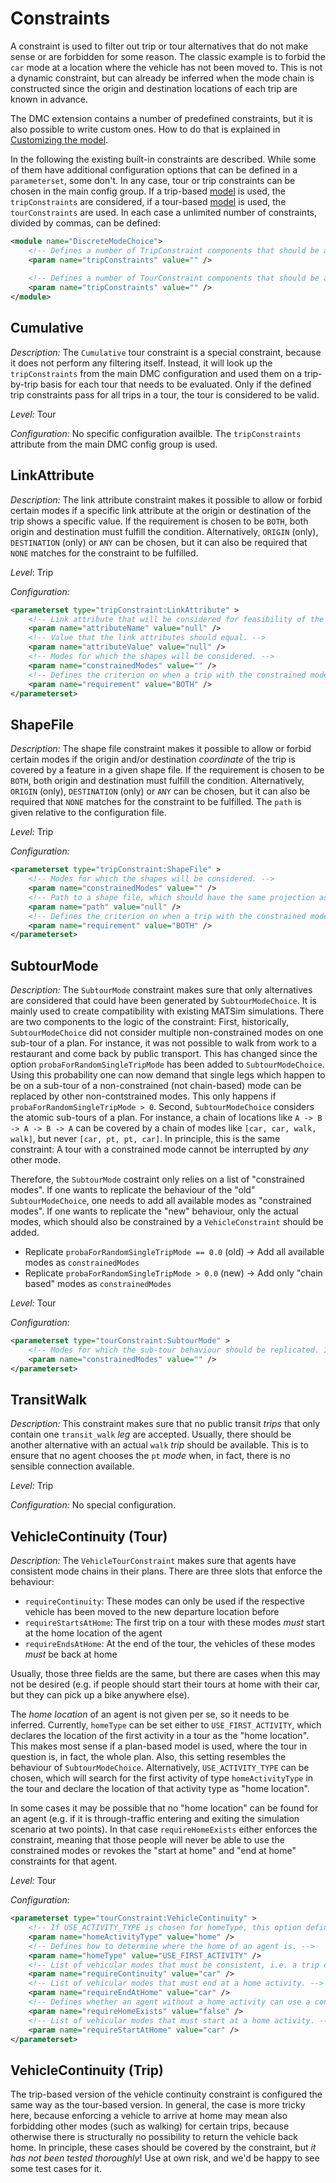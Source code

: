 # Constraints

A constraint is used to filter out trip or tour alternatives that do not make sense or are forbidden for some reason. The classic example is to forbid the `car` mode at a location where the vehicle has not been moved to. This is not a dynamic constraint, but can already be inferred when the mode chain is constructed since the origin and destination locations of each trip are known in advance.

The DMC extension contains a number of predefined constraints, but it is also possible to write custom ones. How to do that is explained in [Customizing the model](../Customizing.md).

In the following the existing built-in constraints are described. While some of them have additional configuration options that can be defined in a `parameterset`, some don't. In any case, tour or trip constraints can be chosen in the main config group. If a trip-based [model](Model.md) is used, the `tripConstraints` are considered, if a tour-based [model](Model.md) is used, the `tourConstraints` are used. In each case a unlimited number of constraints, divided by commas, can be defined:

```xml
<module name="DiscreteModeChoice">
	<!-- Defines a number of TripConstraint components that should be activated. Built-in choices: ... -->
	<param name="tripConstraints" value="" />
	
	<!-- Defines a number of TourConstraint components that should be activated. Built-in choices: ... -->
	<param name="tripConstraints" value="" />
</module>
```

## Cumulative

*Description:* The `Cumulative` tour constraint is a special constraint, because it does not perform any filtering itself. Instead, it will look up the `tripConstraints` from the main DMC configuration and used them on a trip-by-trip basis for each tour that needs to be evaluated. Only if the defined trip constraints pass for all trips in a tour, the tour is considered to be valid.

*Level:* Tour

*Configuration:*
No specific configuration availble. The `tripConstraints` attribute from the main DMC config group is used.

## LinkAttribute

*Description:* The link attribute constraint makes it possible to allow or forbid certain modes if a specific link attribute at the origin or destination of the trip shows a specific value. If the requirement is chosen to be `BOTH`, both origin and destination must fulfill the condition. Alternatively, `ORIGIN` (only), `DESTINATION` (only) or `ANY` can be chosen, but it can also be required that `NONE` matches for the constraint to be fulfilled.

*Level*: Trip

*Configuration:*

```xml
<parameterset type="tripConstraint:LinkAttribute" >
	<!-- Link attribute that will be considered for feasibility of the trip. -->
	<param name="attributeName" value="null" />
	<!-- Value that the link attributes should equal. -->
	<param name="attributeValue" value="null" />
	<!-- Modes for which the shapes will be considered. -->
	<param name="constrainedModes" value="" />
	<!-- Defines the criterion on when a trip with the constrained mode will be allowed: ORIGIN, DESTINATION, BOTH, ANY, NONE -->
	<param name="requirement" value="BOTH" />
</parameterset>
```

## ShapeFile

*Description:* The shape file constraint makes it possible to allow or forbid certain modes if the origin and/or destination *coordinate* of the trip is covered by a feature in a given shape file. If the requirement is chosen to be `BOTH`, both origin and destination must fulfill the condition. Alternatively, `ORIGIN` (only), `DESTINATION` (only) or `ANY` can be chosen, but it can also be required that `NONE` matches for the constraint to be fulfilled. The `path` is given relative to the configuration file.

*Level:* Trip

*Configuration:*

```xml
<parameterset type="tripConstraint:ShapeFile" >
	<!-- Modes for which the shapes will be considered. -->
	<param name="constrainedModes" value="" />
	<!-- Path to a shape file, which should have the same projection as the network. -->
	<param name="path" value="null" />
	<!-- Defines the criterion on when a trip with the constrained mode will be allowed: ORIGIN, DESTINATION, BOTH, ANY, NONE -->
	<param name="requirement" value="BOTH" />
</parameterset>
```

## SubtourMode

*Description:* The `SubtourMode` constraint makes sure that only alternatives are considered that could have been generated by `SubtourModeChoice`. It is mainly used to create compatibility with existing MATSim simulations. There are two components to the logic of the constraint: First, historically, `SubtourModeChoice` did not consider multiple non-constrained modes on one sub-tour of a plan. For instance, it was not possible to walk from work to a restaurant and come back by public transport. This has changed since the option `probaForRandomSingleTripMode` has been added to `SubtourModeChoice`. Using this probability one can now demand that single legs which happen to be on a sub-tour of a non-constrained (not chain-based) mode can be replaced by other non-contstrained modes. This only happens if `probaForRandomSingleTripMode > 0`. Second, `SubtourModeChoice` considers the atomic sub-tours of a plan. For instance, a chain of locations like `A -> B -> A -> B -> A` can be covered by a chain of modes like `[car, car, walk, walk]`, but never `[car, pt, pt, car]`. In principle, this is the same constraint: A tour with a constrained mode cannot be interrupted by *any* other mode.

Therefore, the `SubtourMode` costraint only relies on a list of "constrained modes". If one wants to replicate the behaviour of the "old" `SubtourModeChoice`, one needs to add all available modes as "constrained modes". If one wants to replicate the "new" behaviour, only the actual modes, which should also be constrained by a `VehicleConstraint` should be added.

- Replicate `probaForRandomSingleTripMode == 0.0` (old) -> Add all available modes as `constrainedModes`
- Replicate `probaForRandomSingleTripMode > 0.0` (new) -> Add only "chain based" modes as `constrainedModes`

*Level:* Tour

*Configuration:*

```xml
<parameterset type="tourConstraint:SubtourMode" >
	<!-- Modes for which the sub-tour behaviour should be replicated. If all available modes are put here, this equals to SubTourModeChoice with singleLegProbability == 0.0; if only the constrained modes are put here, it equals singleLegProbability > 0.0 -->
	<param name="constrainedModes" value="" />
</parameterset>
```

## TransitWalk

*Description:* This constraint makes sure that no public transit *trips* that only contain one `transit_walk` *leg* are accepted. Usually, there should be another alternative with an actual `walk` *trip* should be available. This is to ensure that no agent chooses the `pt` *mode* when, in fact, there is no sensible connection available.

*Level:* Trip

*Configuration:*
No special configuration.

## VehicleContinuity (Tour)

*Description:* The `VehicleTourConstraint` makes sure that agents have consistent mode chains in their plans. There are three slots that enforce the behaviour:

- `requireContinuity`: These modes can only be used if the respective vehicle has been moved to the new departure location before
- `requireStartsAtHome`: The first trip on a tour with these modes *must* start at the home location of the agent
- `requireEndsAtHome`: At the end of the tour, the vehicles of these modes *must* be back at home

Usually, those three fields are the same, but there are cases when this may not be desired (e.g. if people should start their tours at home with their car, but they can pick up a bike anywhere else).

The *home location* of an agent is not given per se, so it needs to be inferred. Currently, `homeType` can be set either to `USE_FIRST_ACTIVITY`, which declares the location of the first activity in a tour as the "home location". This makes most sense if a plan-based model is used, where the tour in question is, in fact, the whole plan. Also, this setting resembles the behaviour of `SubtourModeChoice`. Alternatively, `USE_ACTIVITY_TYPE` can be chosen, which will search for the first activity of type `homeActivityType` in the tour and declare the location of that activity type as "home location".

In some cases it may be possible that no "home location" can be found for an agent (e.g. if it is through-traffic entering and exiting the simulation scenario at two points). In that case `requireHomeExists` either enforces the constraint, meaning that those people will never be able to use the constrained modes or revokes the "start at home" and "end at home" constraints for that agent.

*Level:* Tour

*Configuration:*

```xml
<parameterset type="tourConstraint:VehicleContinuity" >
	<!-- If USE_ACTIVITY_TYPE is chosen for homeType, this option defines which activity type to look for. -->
	<param name="homeActivityType" value="home" />
	<!-- Defines how to determine where the home of an agent is. -->
	<param name="homeType" value="USE_FIRST_ACTIVITY" />
	<!-- List of vehicular modes that must be consistent, i.e. a trip can only be performed if the vehicle has been moved there before. -->
	<param name="requireContinuity" value="car" />
	<!-- List of vehicular modes that must end at a home activity. -->
	<param name="requireEndAtHome" value="car" />
	<!-- Defines whether an agent without a home activity can use a constrained vehicular mode. If it is set to true agents without a home activity cannot use constrained modes. If it is set to false they can use constrained modes at any stage during their plan. -->
	<param name="requireHomeExists" value="false" />
	<!-- List of vehicular modes that must start at a home activity. -->
	<param name="requireStartAtHome" value="car" />
</parameterset>
```

## VehicleContinuity (Trip)

The trip-based version of the vehicle continuity constraint is configured the same way as the tour-based version. In general, the case is more tricky here, because enforcing a vehicle to arrive at home may mean also forbidding other modes (such as walking) for certain trips, because otherwise there is structurally no possibility to return the vehicle back home. In principle, these cases should be covered by the constraint, but *it has not been tested thoroughly*! Use at own risk, and we'd be happy to see some test cases for it.




